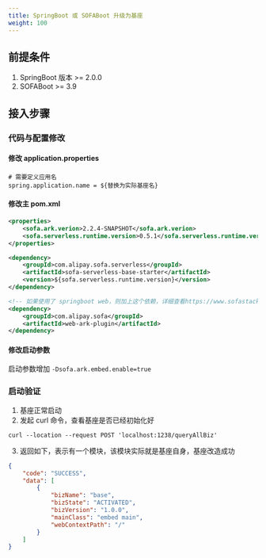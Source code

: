 ```yaml
---
title: SpringBoot 或 SOFABoot 升级为基座
weight: 100
---
```


## 前提条件
1. SpringBoot 版本 >= 2.0.0
2. SOFABoot >= 3.9

## 接入步骤

### 代码与配置修改

#### 修改 application.properties
```properties
# 需要定义应用名
spring.application.name = ${替换为实际基座名}
```

#### 修改主 pom.xml
```xml
<properties>
    <sofa.ark.verion>2.2.4-SNAPSHOT</sofa.ark.verion>
    <sofa.serverless.runtime.version>0.5.1</sofa.serverless.runtime.version>
</properties>
```

```xml
<dependency>
    <groupId>com.alipay.sofa.serverless</groupId>
    <artifactId>sofa-serverless-base-starter</artifactId>
    <version>${sofa.serverless.runtime.version}</version>
</dependency>

<!-- 如果使用了 springboot web，则加上这个依赖，详细查看https://www.sofastack.tech/projects/sofa-boot/sofa-ark-multi-web-component-deploy/ -->
<dependency>
    <groupId>com.alipay.sofa</groupId>
    <artifactId>web-ark-plugin</artifactId>
</dependency>
```

#### 修改启动参数
启动参数增加 `-Dsofa.ark.embed.enable=true`

### 启动验证

1. 基座正常启动
2. 发起 curl 命令，查看基座是否已经初始化好
```shell
curl --location --request POST 'localhost:1238/queryAllBiz'
```

3. 返回如下，表示有一个模块，该模块实际就是基座自身，基座改造成功
```json
{
    "code": "SUCCESS",
    "data": [
        {
            "bizName": "base",
            "bizState": "ACTIVATED",
            "bizVersion": "1.0.0",
            "mainClass": "embed main",
            "webContextPath": "/"
        }
    ]
}
```

<br/>
<br/>
